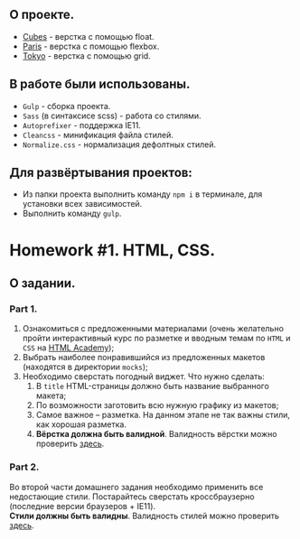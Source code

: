 ## О проекте.
- [Cubes](https://aleksandrgorodetskii.github.io/html-css-2/Cubes/app/) - верстка с помощью float.
- [Paris](https://aleksandrgorodetskii.github.io/html-css-2/Paris/app/) - верстка с помощью flexbox.
- [Tokyo](https://aleksandrgorodetskii.github.io/html-css-2/Tokyo/app/)  - верстка с помощью grid.

## В работе были использованы.
- `Gulp` - сборка проекта.
- `Sass` (в синтаксисе scss) - работа со стилями.
- `Autoprefixer` - поддержка IE11.
- `Cleancss` - минификация файла стилей.
- `Normalize.css` - нормализация дефолтных стилей.

## Для развёртывания проектов:
- Из папки проекта выполнить команду `npm i` в терминале, для установки всех зависимостей.
- Выполнить команду `gulp`.

# Homework #1. HTML, CSS.
## О задании.
### Part 1.

1. Ознакомиться с предложенными материалами (очень желательно пройти интерактивный курс по разметке и вводным темам по `HTML` и `CSS` на [HTML Academy](https://htmlacademy.ru/));
2. Выбрать наиболее понравившийся из предложенных макетов (находятся в директории `mocks`);
3. Необходимо сверстать погодный виджет. Что нужно сделать:
   1. В `title` HTML-страницы должно быть название выбранного макета;
   2. По возможности заготовить всю нужную графику из макетов;
   3. Самое важное – разметка. На данном этапе не так важны стили, как хорошая разметка.
   4. **Вёрстка должна быть валидной**. Валидность вёрстки можно проверить [здесь](https://validator.w3.org/).

### Part 2.

Во второй части домашнего задания необходимо применить все недостающие стили. Постарайтесь сверстать кроссбраузерно (последние версии браузеров + IE11).\
**Стили должны быть валидны**. Валидность стилей можно проверить [здесь](http://jigsaw.w3.org/css-validator/).
